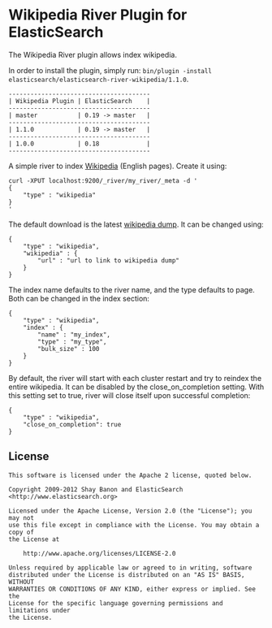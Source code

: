 Wikipedia River Plugin for ElasticSearch
==================================

The Wikipedia River plugin allows index wikipedia.

In order to install the plugin, simply run: `bin/plugin -install elasticsearch/elasticsearch-river-wikipedia/1.1.0`.

    ---------------------------------------
    | Wikipedia Plugin | ElasticSearch    |
    ---------------------------------------
    | master           | 0.19 -> master   |
    ---------------------------------------
    | 1.1.0            | 0.19 -> master   |
    ---------------------------------------
    | 1.0.0            | 0.18             |
    ---------------------------------------

A simple river to index [Wikipedia](http://en.wikipedia.org) (English pages). Create it using:

	curl -XPUT localhost:9200/_river/my_river/_meta -d '
	{
	    "type" : "wikipedia"
	}
	'

The default download is the latest [wikipedia dump](http://download.wikimedia.org/enwiki/latest/enwiki-latest-pages-articles.xml.bz2). It can be changed using:

	{
	    "type" : "wikipedia",
	    "wikipedia" : {
	        "url" : "url to link to wikipedia dump"
	    }
	}

The index name defaults to the river name, and the type defaults to page. Both can be changed in the index section:

	{
	    "type" : "wikipedia",
	    "index" : {
	        "name" : "my_index",
	        "type" : "my_type",
	        "bulk_size" : 100
	    }
	}

By default, the river will start with each cluster restart and try to reindex the entire wikipedia. It can be disabled by the close_on_completion setting. With this setting set to true, river will close itself upon successful completion:

	{
	    "type" : "wikipedia",
        "close_on_completion": true
    }

License
-------

    This software is licensed under the Apache 2 license, quoted below.

    Copyright 2009-2012 Shay Banon and ElasticSearch <http://www.elasticsearch.org>

    Licensed under the Apache License, Version 2.0 (the "License"); you may not
    use this file except in compliance with the License. You may obtain a copy of
    the License at

        http://www.apache.org/licenses/LICENSE-2.0

    Unless required by applicable law or agreed to in writing, software
    distributed under the License is distributed on an "AS IS" BASIS, WITHOUT
    WARRANTIES OR CONDITIONS OF ANY KIND, either express or implied. See the
    License for the specific language governing permissions and limitations under
    the License.
